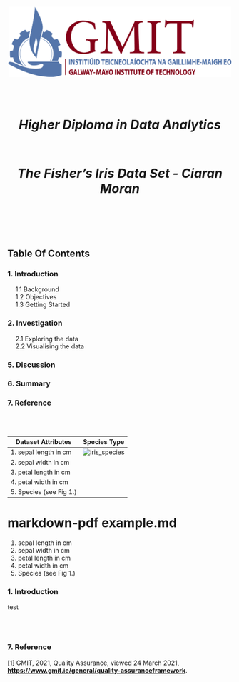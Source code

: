 <br/>

<p align="center">
  <img src="./JPEGs/GMIT_logo.jpg" width="500" />
</p>  

<br/>
<br/>

<h1 align="center"><em><strong>Higher Diploma in Data Analytics  </h1></em></strong><br/>
<h1 align="center"><em><strong>The Fisher’s Iris Data Set - Ciaran Moran </h1></em></strong><br/>

<br/>
<br/>
<br/>



## Table Of Contents 
### 1. Introduction 
&emsp; 1.1 Background <br>
&emsp; 1.2 Objectives <br>
&emsp; 1.3 Getting Started <br>          
### 2. Investigation
&emsp; 2.1 Exploring the data <br> 
&emsp; 2.2 Visualising the data <br>
### 5. Discussion 
### 6. Summary 
### 7. Reference 

<br/>
<br/>


  


| Dataset Attributes  | Species Type |
| ------------- | ------------- |
| 1. sepal length in cm | ![iris_species](/JPEGs/Ronald_Fisher.jpg) |
| 2. sepal width in cm | 
| 3. petal length in cm | 
| 4. petal width in cm |
| 5. Species (see Fig 1.) |
 

# markdown-pdf example.md
1. sepal length in cm
2. sepal width in cm
3. petal length in cm
4. petal width in cm
5. Species (see Fig 1.)



### 1. Introduction
test

<br/>
<br/>

### 7. Reference 
[1] GMIT, 2021, Quality Assurance, viewed 24 March 2021, **<https://www.gmit.ie/general/quality-assuranceframework>**.


































